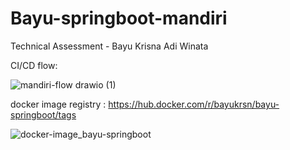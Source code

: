 # Bayu-springboot-mandiri

Technical Assessment - Bayu Krisna Adi Winata

CI/CD flow:

![mandiri-flow drawio (1)](https://user-images.githubusercontent.com/96294690/170948939-d3b1bb84-775c-4197-b59e-7245ef106446.png)

docker image registry : https://hub.docker.com/r/bayukrsn/bayu-springboot/tags

![docker-image_bayu-springboot](https://user-images.githubusercontent.com/96294690/170938946-db281164-980f-444a-a0b5-5f8e35e9fe8c.png)
